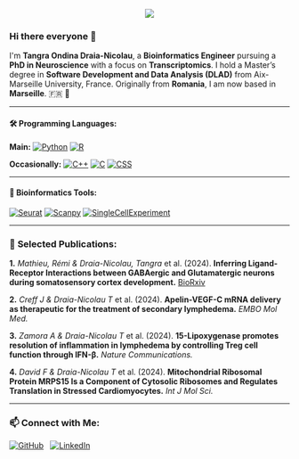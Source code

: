 <p align="center">
  <img src="https://capsule-render.vercel.app/api?type=shark&height=100&color=gradient"/>
</p>

### Hi there everyone 👋 

I'm **Tangra Ondina Draia-Nicolau**, a **Bioinformatics Engineer** pursuing a **PhD in Neuroscience** with a focus on **Transcriptomics**. I hold a Master’s degree in **Software Development and Data Analysis (DLAD)** from Aix-Marseille University, France. Originally from **Romania**, I am now based in **Marseille**. 🇫🇷 🥖

---

#### 🛠 **Programming Languages:**

**Main:**
[![Python](https://img.shields.io/badge/Python-14354C.svg?logo=python&logoColor=white)](https://www.python.org/)
[![R](https://img.shields.io/badge/R-276DC3.svg?logo=r&logoColor=white)](https://www.r-project.org/)

**Occasionally:**
[![C++](https://custom-icon-badges.demolab.com/badge/C++-9C033A.svg?logo=cpp2&logoColor=white)](https://isocpp.org/)
[![C](https://img.shields.io/badge/C-red)](https://en.wikipedia.org/wiki/C_(programming_language))
[![CSS](https://img.shields.io/badge/CSS-1572B6.svg?logo=css3&logoColor=white)](https://www.w3.org/Style/CSS/Overview.en.html)

---

#### 🧬 **Bioinformatics Tools:**
[![Seurat](https://img.shields.io/badge/Seurat-violet)](https://satijalab.org/seurat/)
[![Scanpy](https://img.shields.io/badge/Scanpy-orange)](https://scanpy.readthedocs.io/)
[![SingleCellExperiment](https://img.shields.io/badge/SingleCellExperiment-blue)](https://bioconductor.org/packages/release/bioc/html/SingleCellExperiment.html)

---

### 📜 **Selected Publications:**

**1.** *Mathieu, Rémi & Draia-Nicolau, Tangra* et al. (2024). **Inferring Ligand-Receptor Interactions between GABAergic and Glutamatergic neurons during somatosensory cortex development.** [BioRxiv](https://www.biorxiv.org/)

**2.** *Creff J & Draia-Nicolau T* et al. (2024). **Apelin-VEGF-C mRNA delivery as therapeutic for the treatment of secondary lymphedema.** *EMBO Mol Med.*

**3.** *Zamora A & Draia-Nicolau T* et al. (2024). **15-Lipoxygenase promotes resolution of inflammation in lymphedema by controlling Treg cell function through IFN-β.** *Nature Communications.*

**4.** *David F & Draia-Nicolau T* et al. (2024). **Mitochondrial Ribosomal Protein MRPS15 Is a Component of Cytosolic Ribosomes and Regulates Translation in Stressed Cardiomyocytes.** *Int J Mol Sci.*

---

### 📫 **Connect with Me:**

[![GitHub](https://img.icons8.com/fluent/48/000000/github.png)](https://github.com/ondina-draia) &nbsp;
[![LinkedIn](https://upload.wikimedia.org/wikipedia/commons/thumb/8/81/LinkedIn_icon.svg/108px-LinkedIn_icon.svg.png)](https://www.linkedin.com/in/tangra-ondina-draia-nicolau-ba0a15176/)

